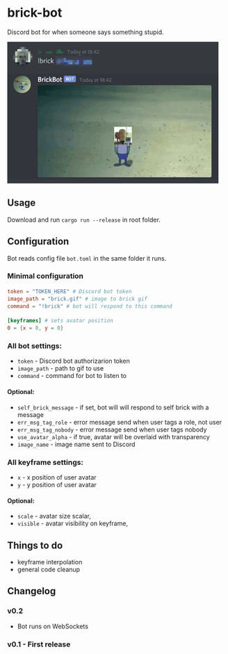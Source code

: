 # brick-bot

Discord bot for when someone says something stupid.

![brick gif](./readme_example.gif "Logo Title Text 1")

## Usage

Download and run `cargo run --release` in root folder.

## Configuration

Bot reads config file `bot.toml` in the same folder it runs.

### Minimal configuration

```toml
token = "TOKEN_HERE" # Discord bot token
image_path = "brick.gif" # image to brick gif
command = "!brick" # bot will respond to this command

[keyframes] # sets avatar position
0 = {x = 0, y = 0}
```

### All bot settings:

- `token` - Discord bot authorizarion token
- `image_path` - path to gif to use
- `command` - command for bot to listen to

#### Optional:

- `self_brick_message` - if set, bot will will respond to self brick with a message
- `err_msg_tag_role` - error message send when user tags a role, not user
- `err_msg_tag_nobody` - error message send when user tags nobody
- `use_avatar_alpha` - if true, avatar will be overlaid with transparency
- `image_name` - image name sent to Discord

### All keyframe settings:

- `x` - x position of user avatar
- `y` - y position of user avatar

#### Optional:

- `scale` - avatar size scalar,
- `visible` - avatar visibility on keyframe,

## Things to do

- keyframe interpolation
- general code cleanup

## Changelog

### v0.2

- Bot runs on WebSockets

### v0.1 - First release

